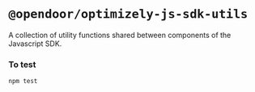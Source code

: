 # `@opendoor/optimizely-js-sdk-utils`

A collection of utility functions shared between components of the Javascript SDK.

### To test

```
npm test
```